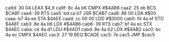 ca9d: 30 04     LEAX   $4,X
ca9f: 8c 4a b6  CMPX   #$4AB6
caa2: 25 eb     BCS    $CA8F
caa4: 39        RTS
caa5: bd ca b7  JSR    $CAB7
caa8: 86 00     LDA    #$00
caaa: b7 4a ee  STA    $4AEE
caad: cc 00 00  LDD    #$0000
cab0: fd 4a ef  STD    $4AEF
cab3: 8e 4a b6  LDX    #$4AB6
cab6: 39        RTS
cab7: bf 4a ec  STX    $4AEC
caba: ce 4a d1  LDU    #$4AD1
cabd: 8e 4a b2  LDX    #$4AB2
cac0: bc 4a ec  CMPX   $4AEC
cac3: 27 19     BEQ    $CADE
cac5: 7e cac5     JMP    $cac5
